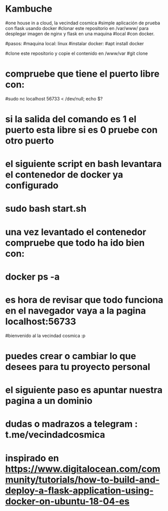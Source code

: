 # Kambuche
#one house in a cloud, la vecindad cosmica
#simple aplicación de prueba con flask usando docker 
#clonar este repositorio en /var/www/ para desplegar imagen de nginx y flask en una maquina #local
#con docker.


#pasos:
#maquina local: linux
#instalar docker:
#apt install docker 

#clone este repositorio y copie el contenido en /www/var
#git clone 

# compruebe que tiene el puerto libre con:
#sudo nc localhost 56733 < /dev/null; echo $?
# si la salida del comando es 1 el puerto esta libre si es 0 pruebe con otro puerto
# el siguiente script en bash levantara el contenedor de docker ya configurado
# sudo bash start.sh

# una vez levantado el contenedor compruebe que todo ha ido bien con:

# docker ps -a

# es hora de revisar que todo funciona en el navegador vaya a la pagina localhost:56733

#bienvenido al la vecindad cosmica :p 

# puedes crear o cambiar lo que desees para tu proyecto personal

# el siguiente paso es apuntar nuestra pagina a un dominio 
# dudas o madrazos a telegram : t.me/vecindadcosmica
# inspirado en https://www.digitalocean.com/community/tutorials/how-to-build-and-deploy-a-flask-application-using-docker-on-ubuntu-18-04-es

